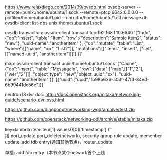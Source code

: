 https://www.relaxdiego.com/2014/09/ovsdb.html
ovsdb-server --remote=punix:/home/ubuntu/1.sock --remote=ptcp:6642:0.0.0.0 --pidfile=/home/ubuntu/1.pid --unixctl=/home/ubuntu/1.ctl  message.db
ovsdb-client list-dbs unix:/home/ubuntu/1.sock

ovsdb transaction:
ovsdb-client transact tcp:192.168.1.10:6640 '["todo",{"op":"insert", "table":"Item", "row":{"description":"Sample Item2", "status": "new"}, "uuid-name":"anotheritem" }, {"op":"mutate", "table":"List", "where":[["name", "==", "List2"]], "mutations":[["items", "insert", ["set",[["named-uuid", "anotheritem"]]]]] }]'

map:
ovsdb-client transact unix:/home/ubuntu/1.sock '["Cache",{"op":"insert", "table":"MessageIn", "row":{"data":["map",[["1","2"],["wer","2"]]], "object_type": "new","object_uuid":"xx"}, "uuid-name":"anotheritem" }]'
[{"uuid":["uuid","1b98b636-a03f-47fd-84ed-6b99441dc56e"]}]


neutron l3 dvr doc:
http://docs.openstack.org/mitaka/networking-guide/scenario-dvr-ovs.html

https://github.com/dingboopt/networking-wqq/archive/test.zip

https://github.com/openstack/networking-odl/archive/stable/mitaka.zip

key=lambda item:item[1].values()[0]['timestamp']
广播:port_update,port_delete(network), security group rule update, memenber update ,add fdb entry(通知其他节点)，router_update

单播: add fdb entry（本节点某个network首个上线
